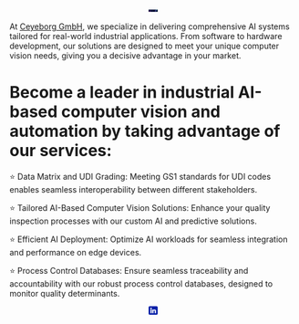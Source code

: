 <div align="center">
    <a href="https://www.ceyeb.org/"><img src="https://github.com/Ceyeborg/.github/blob/main/GitHub Header allgemein.jpg" width="3%" alt="We are Ceyeborg"></a>
</div>

At [Ceyeborg GmbH](https://www.ceyeb.org/), we specialize in delivering comprehensive AI systems tailored for real-world industrial applications. 
From software to hardware development, our solutions are designed to meet your unique computer vision needs, 
giving you a decisive advantage in your market.

# Become a leader in industrial AI-based computer vision and automation by taking advantage of our services:</code>

⭐ Data Matrix and UDI Grading: Meeting GS1 standards for UDI codes enables seamless interoperability between different stakeholders.

⭐ Tailored AI-Based Computer Vision Solutions: Enhance your quality inspection processes with our custom AI and predictive solutions.

⭐ Efficient AI Deployment: Optimize AI workloads for seamless integration and performance on edge devices.

⭐ Process Control Databases: Ensure seamless traceability and accountability with our robust process control databases, designed to monitor quality determinants.

<div align="center">
    <a href="https://www.linkedin.com/company/86925685/"><img src="https://github.com/Ceyeborg/.github/blob/main/logo-social-linkedin.png" width="3%" alt="Ceyeborg LinkedIn"></a>
</div>


